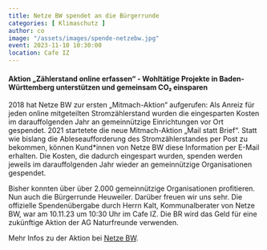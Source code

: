 ```yaml
---
title: Netze BW spendet an die Bürgerrunde
categories: [ Klimaschutz ]
author: co
image: "/assets/images/spende-netzebw.jpg"
event: 2023-11-10 10:30:00
location: Cafe IZ
---
```

#### Aktion „Zählerstand online erfassen“ - Wohltätige Projekte in Baden-Württemberg unterstützen und gemeinsam CO₂ einsparen

2018 hat Netze BW zur ersten „Mitmach-Aktion“ aufgerufen: Als Anreiz für jeden online mitgeteilten Stromzählerstand wurden die eingesparten Kosten im darauffolgenden Jahr an gemeinnützige Einrichtungen vor Ort gespendet. 2021 startetete die neue Mitmach-Aktion „Mail statt Brief“. Statt wie bislang die Ableseaufforderung des Stromzählerstandes per Post zu bekommen, können Kund*innen von Netze BW diese Information per E-Mail erhalten. Die Kosten, die dadurch eingespart wurden, spenden werden jeweils im darauffolgenden Jahr wieder an gemeinnützige Organisationen gespendet.

Bisher konnten über über 2.000 gemeinnützige Organisationen profitieren. Nun auch die Bürgerrunde Heuweiler. Darüber freuen wir uns sehr. Die offizielle Spendenübergabe durch Herrn Kalt, Kommunalberater von Netze BW, war am 10.11.23 um 10:30 Uhr im Cafe IZ. Die BR wird das Geld für eine zukünftige Aktion der AG Naturfreunde verwenden.

Mehr Infos zu der Aktion bei [Netze BW](https://www.netze-bw.de/unternehmen/spenden-online-zse).
